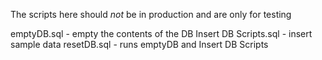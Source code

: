 The scripts here should *not* be in production and are only for testing

emptyDB.sql - empty the contents of the DB
Insert DB Scripts.sql - insert sample data
resetDB.sql - runs emptyDB and Insert DB Scripts 